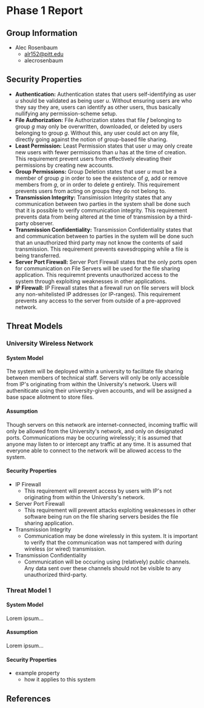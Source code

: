 # Phase 1 Report

## Group Information

* Alec Rosenbaum
    - alr152@pitt.edu
    - alecrosenbaum

## Security Properties

* **Authentication:** Authentication states that users self-identifying as user *u* should be validated as being user *u*. Without ensuring users are who they say they are, users can identify as other users, thus basically nullifying any permission-scheme setup.
* **File Authorization:** File Authorization states that file *f* belonging to group *g* may only be overwritten, downloaded, or deleted by users belonging to group *g*. Without this, any user could act on any file, directly going against the notion of group-based file sharing.
* **Least Permission:** Least Permission states that user *u* may only create new users with fewer permissions than *u* has at the time of creation. This requirement prevent users from effectively elevating their permissions by creating new accounts.
* **Group Permissions:** Group Deletion states that user *u* must be a member of group *g* in order to see the existence of *g*, add or remove members from *g*, or in order to delete *g* entirely. This requirement prevents users from acting on groups they do not belong to.
* **Transmission Integrity:** Transimission Integrity states that any communication between two parties in the system shall be done such that it is possible to verify communication integrity. This requirement prevents data from being altered at the time of transmission by a third-party observer.
* **Transmission Confidentiality:** Transmission Confidentiality states that and communication between to parties in the system will be done such that an unauthorized third party may not know the contents of said transmission. This requirement prevents eavesdropping while a file is being transferred.
* **Server Port Firewall:** Server Port Firewall states that the only ports open for communication on File Servers will be used for the file sharing application. This requiremnt prevents unauthorized access to the system through exploiting weaknesses in other applications.
* **IP Firewall:** IP Firewall states that a firewall run on file servers will block any non-whitelisted IP addresses (or IP-ranges). This requirement prevents any access to the server from outside of a pre-approved network. 



## Threat Models

### University Wireless Network

#### System Model

The system will be deployed within a university to facilitate file sharing between members of technical staff. Servers will only be only accessible from IP's originating from within the University's network. Users will autheniticate using their university-given accounts, and will be assigned a base space allotment to store files.

#### Assumption

Though servers on this network are internet-connected, incoming traffic will only be allowed from the University's network, and only on designated ports. Communications may be occuring wirelessly; it is assumed that anyone may listen to or intercept any traffic at any time. It is assumed that everyone able to connect to the network will be allowed access to the system.

#### Security Properties

* IP Firewall
    - This requirement will prevent access by users with IP's not originating from within the University's network.
* Server Port Firewall
    - This requirement will prevent attacks exploiting weaknesses in other software being run on the file sharing servers besides the file sharing application.
* Transmission Integrity
    - Communication may be done wirelessly in this system. It is important to verify that the communication was not tampered with during wireless (or wired) transmission.
* Transmission Confidentiality
    - Communication will be occuring using (relatively) public channels. Any data sent over these channels should not be visible to any unauthorized third-party.


### Threat Model 1

#### System Model

Lorem ipsum...

#### Assumption

Lorem ipsum...

#### Security Properties

* example property
    - how it applies to this system

## References
